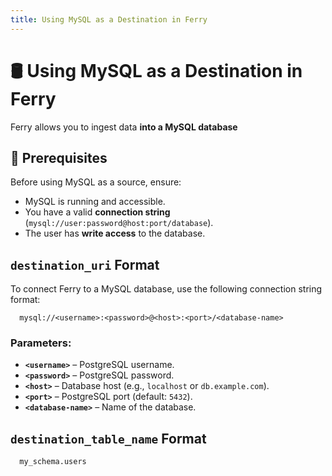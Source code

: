 ```yaml
---
title: Using MySQL as a Destination in Ferry
---
```


# 🛢️ Using MySQL as a Destination in Ferry

Ferry allows you to ingest data **into a MySQL database** 

## 📌 Prerequisites

Before using MySQL as a source, ensure:
- MySQL is running and accessible.
- You have a valid **connection string** (`mysql://user:password@host:port/database`).
- The user has **write access** to the database.

## `destination_uri` Format

To connect Ferry to a MySQL database, use the following connection string format:

```plaintext
  mysql://<username>:<password>@<host>:<port>/<database-name>
```  

### Parameters:
- **`<username>`** – PostgreSQL username.
- **`<password>`** – PostgreSQL password.
- **`<host>`** – Database host (e.g., `localhost` or `db.example.com`).
- **`<port>`** – PostgreSQL port (default: `5432`).
- **`<database-name>`** – Name of the database.

## `destination_table_name` Format

```plaintext
  my_schema.users
```